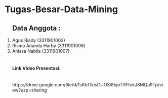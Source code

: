 # Tugas-Besar-Data-Mining

<ol>
  <h2> Data Anggota : </h2>
  <li> Agus Riady         (3311901002) </li>
  <li> Risma Ananda Harby (3311901006) </li>
  <li> Anissa Nabila      (3311901007) </li>
<br>
  <h4> Link Video Presentasi:</h4> <br>   https://drive.google.com/file/d/1sKbTIkisCUOSi8bjoTi1FfokJ8MQa9Tp/view?usp=sharing
